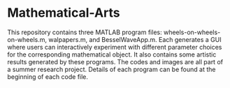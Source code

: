 # Mathematical-Arts
This repository contains three MATLAB program files: wheels-on-wheels-on-wheels.m, walpapers.m, and BesselWaveApp.m. Each generates a GUI where users can interactively experiment with different parameter choices for the corresponding mathematical object. It also contains some artistic results generated by these programs. The codes and images are all part of a summer research project. Details of each program can be found at the beginning of each code file. 
